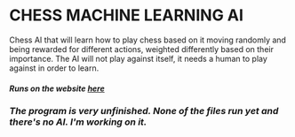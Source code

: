 # **CHESS MACHINE LEARNING AI**
Chess AI that will learn how to play chess based on it moving randomly and being rewarded for different actions, weighted differently based on their importance. The AI will not play against itself, it needs a human to play against in order to learn.
#### *Runs on the website [__here__](https://Chess-Website.bryceelphingsto.repl.co)*
### ***The program is very unfinished. None of the files run yet and there's no AI. I'm working on it.***